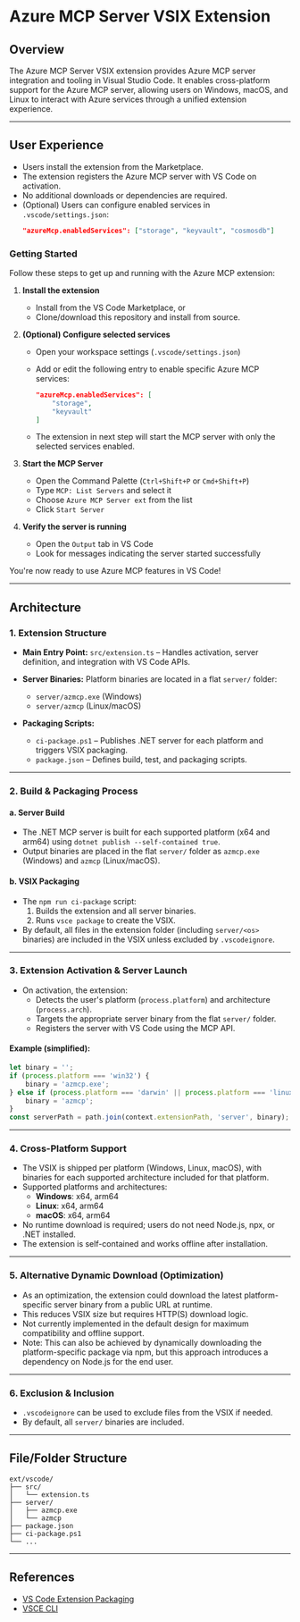 # Azure MCP Server VSIX Extension

## Overview

The Azure MCP Server VSIX extension provides Azure MCP server integration and tooling in Visual Studio Code. It enables cross-platform support for the Azure MCP server, allowing users on Windows, macOS, and Linux to interact with Azure services through a unified extension experience.

---

## User Experience

- Users install the extension from the Marketplace.
- The extension registers the Azure MCP server with VS Code on activation.
- No additional downloads or dependencies are required.
- (Optional) Users can configure enabled services in `.vscode/settings.json`:
  ```json
  "azureMcp.enabledServices": ["storage", "keyvault", "cosmosdb"]
  ```


### Getting Started

Follow these steps to get up and running with the Azure MCP extension:

1. **Install the extension**
	- Install from the VS Code Marketplace, or
	- Clone/download this repository and install from source.

2. **(Optional) Configure selected services**
	 - Open your workspace settings (`.vscode/settings.json`)
	 - Add or edit the following entry to enable specific Azure MCP services:

		 ```json
		 "azureMcp.enabledServices": [
			 "storage",
			 "keyvault"
		 ]
		 ```
	 - The extension in next step will start the MCP server with only the selected services enabled.

3. **Start the MCP Server**
	- Open the Command Palette (`Ctrl+Shift+P` or `Cmd+Shift+P`)
	- Type `MCP: List Servers` and select it
	- Choose `Azure MCP Server ext` from the list
	- Click `Start Server`

4. **Verify the server is running**
	- Open the `Output` tab in VS Code
	- Look for messages indicating the server started successfully

You're now ready to use Azure MCP features in VS Code!

---

## Architecture

### 1. Extension Structure

- **Main Entry Point:**
  `src/extension.ts` – Handles activation, server definition, and integration with VS Code APIs.


- **Server Binaries:**
  Platform binaries are located in a flat `server/` folder:
  - `server/azmcp.exe` (Windows)
  - `server/azmcp` (Linux/macOS)

- **Packaging Scripts:**
  - `ci-package.ps1` – Publishes .NET server for each platform and triggers VSIX packaging.
  - `package.json` – Defines build, test, and packaging scripts.

---

### 2. Build & Packaging Process

#### a. Server Build


- The .NET MCP server is built for each supported platform (x64 and arm64) using `dotnet publish --self-contained true`.
- Output binaries are placed in the flat `server/` folder as `azmcp.exe` (Windows) and `azmcp` (Linux/macOS).

#### b. VSIX Packaging

- The `npm run ci-package` script:
  1. Builds the extension and all server binaries.
  2. Runs `vsce package` to create the VSIX.
- By default, all files in the extension folder (including `server/<os>` binaries) are included in the VSIX unless excluded by `.vscodeignore`.

---

### 3. Extension Activation & Server Launch

- On activation, the extension:
  - Detects the user's platform (`process.platform`) and architecture (`process.arch`).
  - Targets the appropriate server binary from the flat `server/` folder.
  - Registers the server with VS Code using the MCP API.

#### Example (simplified):

```typescript
let binary = '';
if (process.platform === 'win32') {
    binary = 'azmcp.exe';
} else if (process.platform === 'darwin' || process.platform === 'linux') {
    binary = 'azmcp';
}
const serverPath = path.join(context.extensionPath, 'server', binary);
```

---


### 4. Cross-Platform Support

- The VSIX is shipped per platform (Windows, Linux, macOS), with binaries for each supported architecture included for that platform.
- Supported platforms and architectures:
  - **Windows**: x64, arm64
  - **Linux**: x64, arm64
  - **macOS**: x64, arm64
- No runtime download is required; users do not need Node.js, npx, or .NET installed.
- The extension is self-contained and works offline after installation.

---

### 5. Alternative Dynamic Download (Optimization)

- As an optimization, the extension could download the latest platform-specific server binary from a public URL at runtime.
- This reduces VSIX size but requires HTTP(S) download logic.
- Not currently implemented in the default design for maximum compatibility and offline support.
- Note: This can also be achieved by dynamically downloading the platform-specific package via npm, but this approach introduces a dependency on Node.js for the end user.
---


### 6. Exclusion & Inclusion

- `.vscodeignore` can be used to exclude files from the VSIX if needed.
- By default, all `server/` binaries are included.

---


## File/Folder Structure

```
ext/vscode/
├── src/
│   └── extension.ts
├── server/
│   ├── azmcp.exe
│   └── azmcp
├── package.json
├── ci-package.ps1
└── ...
```

---

## References

- [VS Code Extension Packaging](https://code.visualstudio.com/api/working-with-extensions/publishing-extension)
- [VSCE CLI](https://code.visualstudio.com/api/working-with-extensions/publishing-extension#vsce)
